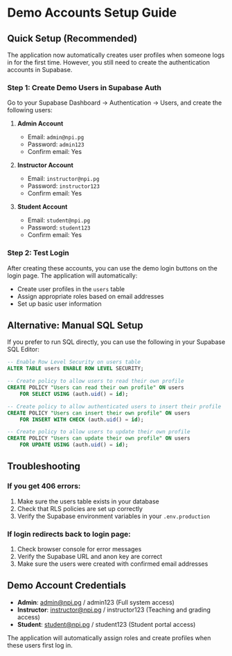 # Demo Accounts Setup Guide

## Quick Setup (Recommended)

The application now automatically creates user profiles when someone logs in for the first time. However, you still need to create the authentication accounts in Supabase.

### Step 1: Create Demo Users in Supabase Auth

Go to your Supabase Dashboard → Authentication → Users, and create the following users:

1. **Admin Account**
   - Email: `admin@npi.pg`
   - Password: `admin123`
   - Confirm email: Yes

2. **Instructor Account**
   - Email: `instructor@npi.pg`
   - Password: `instructor123`
   - Confirm email: Yes

3. **Student Account**
   - Email: `student@npi.pg`
   - Password: `student123`
   - Confirm email: Yes

### Step 2: Test Login

After creating these accounts, you can use the demo login buttons on the login page. The application will automatically:
- Create user profiles in the `users` table
- Assign appropriate roles based on email addresses
- Set up basic user information

## Alternative: Manual SQL Setup

If you prefer to run SQL directly, you can use the following in your Supabase SQL Editor:

```sql
-- Enable Row Level Security on users table
ALTER TABLE users ENABLE ROW LEVEL SECURITY;

-- Create policy to allow users to read their own profile
CREATE POLICY "Users can read their own profile" ON users
    FOR SELECT USING (auth.uid() = id);

-- Create policy to allow authenticated users to insert their profile
CREATE POLICY "Users can insert their own profile" ON users
    FOR INSERT WITH CHECK (auth.uid() = id);

-- Create policy to allow users to update their own profile
CREATE POLICY "Users can update their own profile" ON users
    FOR UPDATE USING (auth.uid() = id);
```

## Troubleshooting

### If you get 406 errors:
1. Make sure the users table exists in your database
2. Check that RLS policies are set up correctly
3. Verify the Supabase environment variables in your `.env.production`

### If login redirects back to login page:
1. Check browser console for error messages
2. Verify the Supabase URL and anon key are correct
3. Make sure the users were created with confirmed email addresses

## Demo Account Credentials

- **Admin**: admin@npi.pg / admin123 (Full system access)
- **Instructor**: instructor@npi.pg / instructor123 (Teaching and grading access)
- **Student**: student@npi.pg / student123 (Student portal access)

The application will automatically assign roles and create profiles when these users first log in.

